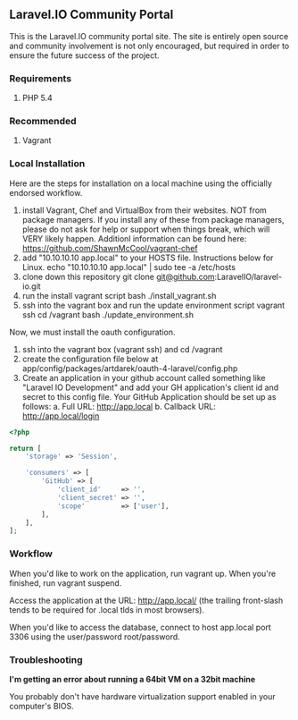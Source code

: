 ## Laravel.IO Community Portal

This is the Laravel.IO community portal site. The site is entirely open source and community involvement is not only encouraged, but required in order to ensure the future success of the project.

### Requirements

1. PHP 5.4

### Recommended

1. Vagrant

### Local Installation

Here are the steps for installation on a local machine using the officially endorsed workflow.

1. install Vagrant, Chef and VirtualBox from their websites. NOT from package managers. If you install any of these from package managers, please do not ask for help or support when things break, which will VERY likely happen. Additionl information can be found here: https://github.com/ShawnMcCool/vagrant-chef
2. add "10.10.10.10 app.local" to your HOSTS file. Instructions below for Linux.
    echo "10.10.10.10 app.local" | sudo tee -a /etc/hosts
3. clone down this repository
    git clone git@github.com:LaravelIO/laravel-io.git
4. run the install vagrant script
    bash ./install_vagrant.sh
5. ssh into the vagrant box and run the update environment script
    vagrant ssh
    cd /vagrant
    bash ./update_environment.sh

Now, we must install the oauth configuration.

1. ssh into the vagrant box (vagrant ssh) and cd /vagrant
2. create the configuration file below at app/config/packages/artdarek/oauth-4-laravel/config.php
3. Create an application in your github account called something like "Laravel IO Development" and add your GH application's client id and secret to this config file. Your GitHub Application should be set up as follows:
    a. Full URL: http://app.local
    b. Callback URL: http://app.local/login

```PHP
<?php

return [
    'storage' => 'Session',

    'consumers' => [
        'GitHub' => [
            'client_id'     => '',
            'client_secret' => '',
            'scope'         => ['user'],
        ],
    ],
];
```

### Workflow

When you'd like to work on the application, run vagrant up. When you're finished, run vagrant suspend.

Access the application at the URL: http://app.local/ (the trailing front-slash tends to be required for .local tlds in most browsers).

When you'd like to access the database, connect to host app.local port 3306 using the user/password root/password.

### Troubleshooting

**I'm getting an error about running a 64bit VM on a 32bit machine**

You probably don't have hardware virtualization support enabled in your computer's BIOS.